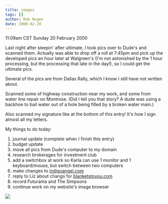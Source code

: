```yaml
---
title: images
tags: []
author: Rob Nugen
date: 2000-02-20
---
```


<title>scanned pics at Dude's</title>
<p class=date>11:09am CST Sunday 20 February 2000</p>

<p>Last night after sleepin' after ultimate, I took pics over to
Dude's and scanned them.  Actually was able to drop off a roll at
7:45pm and pick up the developed pics an hour later at Walgreen's (I'm
not astonished by the 1 hour processing, but the processing that late
in the day!), so I could get the ultimate pics.

<p>Several of the pics are from Dallas Rally, which I know I still
have not written about.

<p>Scanned some of highway construction near my work, and some from
water line repair on Montrose. (Did I tell you that story?  A dude was
using a backhoe to bail water out of a hole being filled by a broken
water main.)

<p>Also scanned my signature like at the bottom
of this entry!  It's how I sign almost all my letters.

<p>My things to do today:
<ol><li>journal update (complete when I finish this entry)
<li>budget update
<li>move all pics from Dude's computer to my domain
<li>research brokerages for investment club
<li>add a switchbox at work so Karla can use 1 monitor and 1 keyboard/mouse, but switch between two computers
<li>make changes to <a href="http://www.indigoangel.com">indigoangel.com</a>
<li>reply to Liz about changs for <a href="http://www.blanketstoyou.com">blanketstoyou.com</a>
<li>record Futurama and The Simpsons
<li>continue work on my website's image browser
</ol>

<p><img src='/images/rob/wL-ROB.gif'>

